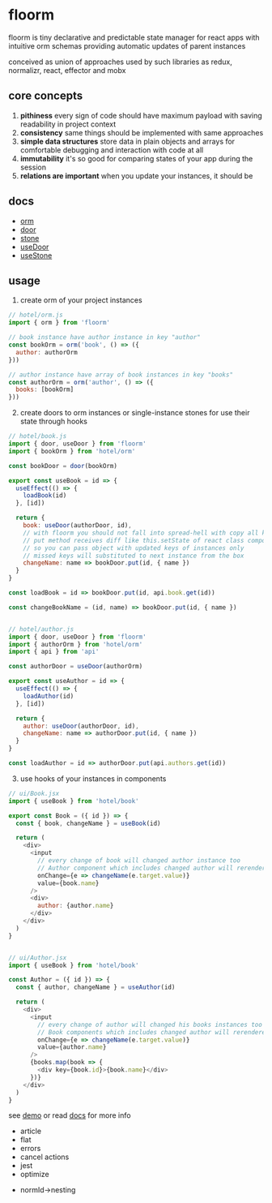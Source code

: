 # floorm

floorm is tiny declarative and predictable state manager for react apps with intuitive orm schemas providing automatic updates of parent instances

conceived as union of approaches used by such libraries as redux, normalizr, react, effector and mobx

## core concepts

1. **pithiness** every sign of code should have maximum payload with saving readability in project context
2. **consistency** same things should be implemented with same approaches
3. **simple data structures** store data in plain objects and arrays for comfortable debugging and interaction with code at all
4. **immutability** it's so good for comparing states of your app during the session
5. **relations are important** when you update your instances, it should be 

## docs

* [orm](https://github.com/lioeaet/floorm/tree/master/docs/orm.md)
* [door](https://github.com/lioeaet/floorm/tree/master/docs/door.md)
* [stone](https://github.com/lioeaet/floorm/tree/master/docs/stone.md)
* [useDoor](https://github.com/lioeaet/floorm/tree/master/docs/useDoor.md)
* [useStone](https://github.com/lioeaet/floorm/tree/master/docs/useStone.md)

## usage

1. create orm of your project instances

```js
// hotel/orm.js
import { orm } from 'floorm'

// book instance have author instance in key "author"
const bookOrm = orm('book', () => ({
  author: authorOrm
}))

// author instance have array of book instances in key "books"
const authorOrm = orm('author', () => ({
  books: [bookOrm]
}))
```

2. create doors to orm instances or single-instance stones for use their state through hooks

```js
// hotel/book.js
import { door, useDoor } from 'floorm'
import { bookOrm } from 'hotel/orm'

const bookDoor = door(bookOrm)

export const useBook = id => {
  useEffect(() => {
    loadBook(id)
  }, [id])

  return {
    book: useDoor(authorDoor, id),
    // with floorm you should not fall into spread-hell with copy all keys like in redux reducers
    // put method receives diff like this.setState of react class components with nesting support
    // so you can pass object with updated keys of instances only
    // missed keys will substituted to next instance from the box
    changeName: name => bookDoor.put(id, { name })
  }
}

const loadBook = id => bookDoor.put(id, api.book.get(id))

const changeBookName = (id, name) => bookDoor.put(id, { name })


// hotel/author.js
import { door, useDoor } from 'floorm'
import { authorOrm } from 'hotel/orm'
import { api } from 'api'

const authorDoor = useDoor(authorOrm)

export const useAuthor = id => {
  useEffect(() => {
    loadAuthor(id)
  }, [id])

  return {
    author: useDoor(authorDoor, id),
    changeName: name => authorDoor.put(id, { name })
  }
}

const loadAuthor = id => authorDoor.put(api.authors.get(id))
```

3. use hooks of your instances in components

```js
// ui/Book.jsx
import { useBook } from 'hotel/book'

export const Book = ({ id }) => {
  const { book, changeName } = useBook(id)

  return (
    <div>
      <input
        // every change of book will changed author instance too
        // Author component which includes changed author will rerendered for display updated books list
        onChange={e => changeName(e.target.value)}
        value={book.name}
      />
      <div>
        author: {author.name}
      </div>
    </div>
  )
}


// ui/Author.jsx
import { useBook } from 'hotel/book'

const Author = ({ id }) => {
  const { author, changeName } = useAuthor(id)

  return (
    <div>
      <input
        // every change of author will changed his books instances too
        // Book components which includes changed author will rerendered for display updated author.name
        onChange={e => changeName(e.target.value)}
        value={author.name}
      />
      {books.map(book => {
        <div key={book.id}>{book.name}</div>
      })}
    </div>
  )
}
```

see [demo](https://github.com/lioeaet/floorm/tree/master/demo) or read [docs](https://github.com/lioeaet/floorm/tree/master/docs/orm.md) for more info

* article
* flat
* errors
* cancel actions
* jest
* optimize
- normId->nesting
